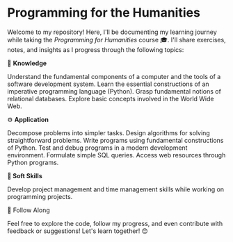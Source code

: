 # Programming for the Humanities

Welcome to my repository! Here, I'll be documenting my learning journey while taking the _Programming for Humanities_ course 🎓. 
I'll share exercises, notes, and insights as I progress through the following topics:

📖 **Knowledge**

Understand the fundamental components of a computer and the tools of a software development system.
Learn the essential constructions of an imperative programming language (Python).
Grasp fundamental notions of relational databases.
Explore basic concepts involved in the World Wide Web.

⚙️ **Application**

Decompose problems into simpler tasks.
Design algorithms for solving straightforward problems.
Write programs using fundamental constructions of Python.
Test and debug programs in a modern development environment.
Formulate simple SQL queries.
Access web resources through Python programs.

**🤝 Soft Skills**

Develop project management and time management skills while working on programming projects.

🚀 Follow Along

Feel free to explore the code, follow my progress, and even contribute with feedback or suggestions! Let's learn together! 😊
